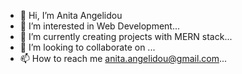 - 👋 Hi, I’m Anita Angelidou
- 👀 I’m interested in Web Development...
- 🌱 I’m currently creating projects with MERN stack...
- 💞️ I’m looking to collaborate on ...
- 📫 How to reach me anita.angelidou@gmail.com...

<!---
anitaki/anitaki is a ✨ special ✨ repository because its `README.md` (this file) appears on your GitHub profile.
You can click the Preview link to take a look at your changes.
--->

